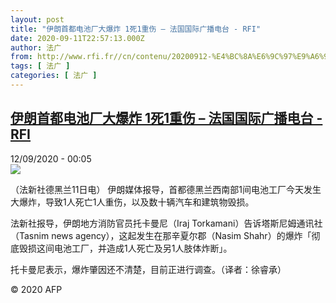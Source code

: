 ```yaml
---
layout: post
title: "伊朗首都电池厂大爆炸 1死1重伤 – 法国国际广播电台 - RFI"
date: 2020-09-11T22:57:13.000Z
author: 法广
from: http://www.rfi.fr//cn/contenu/20200912-%E4%BC%8A%E6%9C%97%E9%A6%96%E9%83%BD%E7%94%B5%E6%B1%A0%E5%8E%82%E5%A4%A7%E7%88%86%E7%82%B8-1%E6%AD%BB1%E9%87%8D%E4%BC%A4
tags: [ 法广 ]
categories: [ 法广 ]
---
```

<!--1599865033000-->
[伊朗首都电池厂大爆炸 1死1重伤 – 法国国际广播电台 - RFI](http://www.rfi.fr//cn/contenu/20200912-%E4%BC%8A%E6%9C%97%E9%A6%96%E9%83%BD%E7%94%B5%E6%B1%A0%E5%8E%82%E5%A4%A7%E7%88%86%E7%82%B8-1%E6%AD%BB1%E9%87%8D%E4%BC%A4)
------

<div>
<div>12/09/2020 - 00:05</div><img src="https://s.rfi.fr/media/display/f7154a8e-f47f-11ea-93f1-005056a98db9/w:310/p:16x9/int0001b.200912060504.jpg"><div class="t-content__body u-clearfix"><p>（法新社德黑兰11日电）    伊朗媒体报导，首都德黑兰西南部1间电池工厂今天发生大爆炸，导致1人死亡1人重伤，以及数十辆汽车和建筑物毁损。</p><p>    法新社报导，伊朗地方消防官员托卡曼尼（Iraj Torkamani）告诉塔斯尼姆通讯社（Tasnim news agency），这起发生在那辛夏尔郡（Nasim Shahr）的爆炸「彻底毁损这间电池工厂，并造成1人死亡及另1人肢体炸断」。</p><p>    托卡曼尼表示，爆炸肇因还不清楚，目前正进行调查。（译者：徐睿承）</p><p class="t-copyright">© 2020 AFP</p>        </div>
</div>
